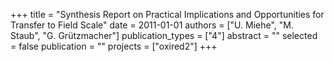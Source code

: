 +++
title = "Synthesis Report on Practical Implications and Opportunities for Transfer to Field Scale"
date = 2011-01-01
authors = ["U. Miehe", "M. Staub", "G. Grützmacher"]
publication_types = ["4"]
abstract = ""
selected = false
publication = ""
projects = ["oxired2"]
+++

